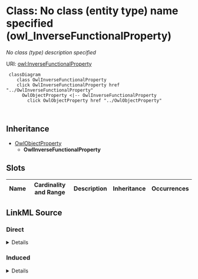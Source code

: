 

# Class: No class (entity type) name specified (owl_InverseFunctionalProperty)


_No class (type) description specified_







URI: [owl:InverseFunctionalProperty](http://www.w3.org/2002/07/owl#InverseFunctionalProperty)






```mermaid
 classDiagram
    class OwlInverseFunctionalProperty
    click OwlInverseFunctionalProperty href "../OwlInverseFunctionalProperty"
      OwlObjectProperty <|-- OwlInverseFunctionalProperty
        click OwlObjectProperty href "../OwlObjectProperty"
      
      
```





## Inheritance
* [OwlObjectProperty](../classes/OwlObjectProperty.md)
    * **OwlInverseFunctionalProperty**



## Slots

| Name | Cardinality and Range | Description | Inheritance | Occurrences |
| ---  | --- | --- | --- | --- |














## LinkML Source

<!-- TODO: investigate https://stackoverflow.com/questions/37606292/how-to-create-tabbed-code-blocks-in-mkdocs-or-sphinx -->

### Direct

<details>

```yaml
name: owl_InverseFunctionalProperty
conforms_to: No schema conformance document specified
description: No class (type) description specified
title: No class (entity type) name specified
from_schema: fio-kg
rank: 1000
is_a: owl_ObjectProperty
class_uri: owl:InverseFunctionalProperty

```
</details>

### Induced

<details>

```yaml
name: owl_InverseFunctionalProperty
conforms_to: No schema conformance document specified
description: No class (type) description specified
title: No class (entity type) name specified
from_schema: fio-kg
rank: 1000
is_a: owl_ObjectProperty
class_uri: owl:InverseFunctionalProperty

```
</details>